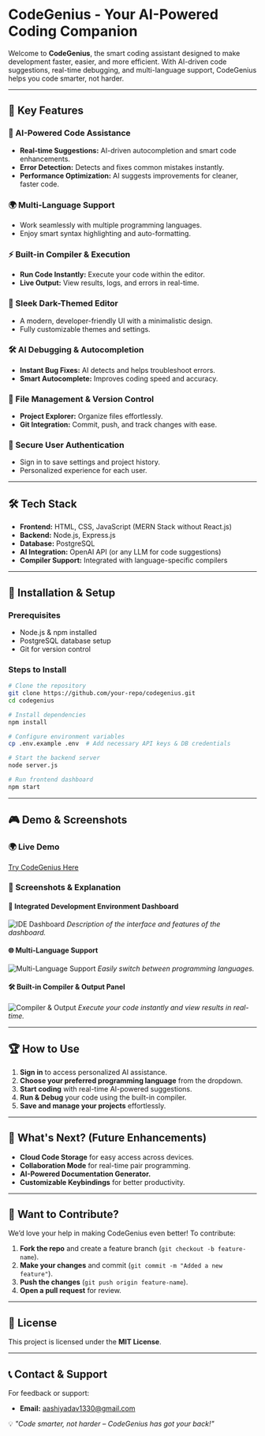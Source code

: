 # CodeGenius - Your AI-Powered Coding Companion

Welcome to **CodeGenius**, the smart coding assistant designed to make development faster, easier, and more efficient. With AI-driven code suggestions, real-time debugging, and multi-language support, CodeGenius helps you code smarter, not harder.

---

## 🎯 Key Features

### 🤖 AI-Powered Code Assistance
- **Real-time Suggestions:** AI-driven autocompletion and smart code enhancements.
- **Error Detection:** Detects and fixes common mistakes instantly.
- **Performance Optimization:** AI suggests improvements for cleaner, faster code.

### 🌍 Multi-Language Support
- Work seamlessly with multiple programming languages.
- Enjoy smart syntax highlighting and auto-formatting.

### ⚡ Built-in Compiler & Execution
- **Run Code Instantly:** Execute your code within the editor.
- **Live Output:** View results, logs, and errors in real-time.

### 🎨 Sleek Dark-Themed Editor
- A modern, developer-friendly UI with a minimalistic design.
- Fully customizable themes and settings.

### 🛠 AI Debugging & Autocompletion
- **Instant Bug Fixes:** AI detects and helps troubleshoot errors.
- **Smart Autocomplete:** Improves coding speed and accuracy.

### 📂 File Management & Version Control
- **Project Explorer:** Organize files effortlessly.
- **Git Integration:** Commit, push, and track changes with ease.

### 🔐 Secure User Authentication
- Sign in to save settings and project history.
- Personalized experience for each user.

---

## 🛠 Tech Stack
- **Frontend:** HTML, CSS, JavaScript (MERN Stack without React.js)
- **Backend:** Node.js, Express.js
- **Database:** PostgreSQL
- **AI Integration:** OpenAI API (or any LLM for code suggestions)
- **Compiler Support:** Integrated with language-specific compilers

---

## 📌 Installation & Setup

### Prerequisites
- Node.js & npm installed
- PostgreSQL database setup
- Git for version control

### Steps to Install
```sh
# Clone the repository
git clone https://github.com/your-repo/codegenius.git
cd codegenius

# Install dependencies
npm install

# Configure environment variables
cp .env.example .env  # Add necessary API keys & DB credentials

# Start the backend server
node server.js

# Run frontend dashboard
npm start
```

---

## 🎮 Demo & Screenshots

### 🌍 Live Demo
[Try CodeGenius Here](https://your-demo-link.com)

### 📸 Screenshots & Explanation

#### 📝 Integrated Development Environment Dashboard
![IDE Dashboard](https://i.ibb.co/6JYWptwQ/index.jpg)
*Description of the interface and features of the dashboard.*

#### 🌐 Multi-Language Support
![Multi-Language Support](https://your-image-link.com)
*Easily switch between programming languages.*

#### 🛠 Built-in Compiler & Output Panel
![Compiler & Output](https://your-image-link.com)
*Execute your code instantly and view results in real-time.*

---

## 🏆 How to Use
1. **Sign in** to access personalized AI assistance.
2. **Choose your preferred programming language** from the dropdown.
3. **Start coding** with real-time AI-powered suggestions.
4. **Run & Debug** your code using the built-in compiler.
5. **Save and manage your projects** effortlessly.

---

## 🚀 What's Next? (Future Enhancements)
- **Cloud Code Storage** for easy access across devices.
- **Collaboration Mode** for real-time pair programming.
- **AI-Powered Documentation Generator.**
- **Customizable Keybindings** for better productivity.

---

## 🤝 Want to Contribute?
We’d love your help in making CodeGenius even better! To contribute:
1. **Fork the repo** and create a feature branch (`git checkout -b feature-name`).
2. **Make your changes** and commit (`git commit -m "Added a new feature"`).
3. **Push the changes** (`git push origin feature-name`).
4. **Open a pull request** for review.

---

## 📜 License
This project is licensed under the **MIT License**.

---

## 📞 Contact & Support
For feedback or support:
- **Email:** aashiyadav1330@gmail.com

💡 *"Code smarter, not harder – CodeGenius has got your back!"*

